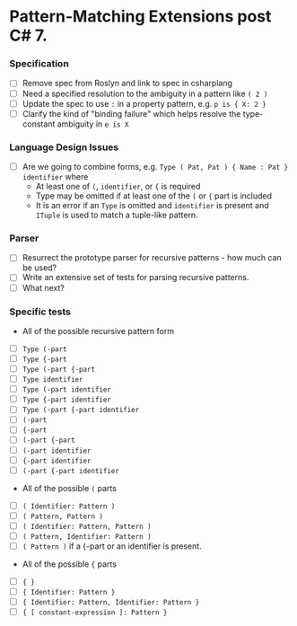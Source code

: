 # Pattern-Matching Extensions post C# 7.

### Specification
  - [ ] Remove spec from Roslyn and link to spec in csharplang
  - [ ] Need a specified resolution to the ambiguity in a pattern like `( 2 )`
  - [ ] Update the spec to use `:` in a property pattern, e.g. `p is { X: 2 }`
  - [ ] Clarify the kind of "binding failure" which helps resolve the type-constant ambiguity in `e is X`

### Language Design Issues
  - [ ] Are we going to combine forms, e.g. `Type ( Pat, Pat ) { Name : Pat } identifier` where
    - At least one of `(`, `identifier`, or `{` is required
    - Type may be omitted if at least one of the `(` or `{` part is included
    - It is an error if an `Type` is omitted and `identifier` is present and `ITuple` is used to match a tuple-like pattern.

### Parser
- [ ] Resurrect the prototype parser for recursive patterns - how much can be used?
- [ ] Write an extensive set of tests for parsing recursive patterns.
- [ ] What next?

### Specific tests
- All of the possible recursive pattern form
- [ ] `Type (-part`
- [ ] `Type {-part`
- [ ] `Type (-part {-part`
- [ ] `Type identifier`
- [ ] `Type (-part identifier `
- [ ] `Type {-part identifier `
- [ ] `Type (-part {-part identifier `
- [ ] `(-part`
- [ ] `{-part`
- [ ] `(-part {-part`
- [ ] `(-part identifier`
- [ ] `{-part identifier`
- [ ] `(-part {-part identifier`
- All of the possible `(` parts
- [ ] `( Identifier: Pattern )`
- [ ] `( Pattern, Pattern )`
- [ ] `( Identifier: Pattern, Pattern )`
- [ ] `( Pattern, Identifier: Pattern )`
- [ ] `( Pattern )` if a {-part or an identifier is present.
- All of the possible `{` parts
- [ ] `{ }`
- [ ] `{ Identifier: Pattern }`
- [ ] `{ Identifier: Pattern, Identifier: Pattern }`
- [ ] `{ [ constant-expression ]: Pattern }`
